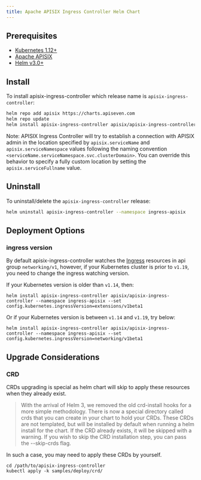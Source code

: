 ```yaml
---
title: Apache APISIX Ingress Controller Helm Chart
---
```


<!--
#
# Licensed to the Apache Software Foundation (ASF) under one or more
# contributor license agreements.  See the NOTICE file distributed with
# this work for additional information regarding copyright ownership.
# The ASF licenses this file to You under the Apache License, Version 2.0
# (the "License"); you may not use this file except in compliance with
# the License.  You may obtain a copy of the License at
#
#     http://www.apache.org/licenses/LICENSE-2.0
#
# Unless required by applicable law or agreed to in writing, software
# distributed under the License is distributed on an "AS IS" BASIS,
# WITHOUT WARRANTIES OR CONDITIONS OF ANY KIND, either express or implied.
# See the License for the specific language governing permissions and
# limitations under the License.
#
-->

## Prerequisites

- [Kubernetes 1.12+](https://kubernetes.io/docs/setup/)
- [Apache APISIX](https://github.com/apache/apisix#configure-and-installation)
- [Helm v3.0+](https://helm.sh/docs/intro/quickstart/#install-helm)

## Install

To install apisix-ingress-controller which release name is `apisix-ingress-controller`:

```bash
helm repo add apisix https://charts.apiseven.com
helm repo update
helm install apisix-ingress-controller apisix/apisix-ingress-controller --namespace ingress-apisix --create-namespace
```

Note: APISIX Ingress Controller will try to establish a connection with APISIX admin in the location specified by `apisix.serviceName` and `apisix.serviceNamespace` values following the naming convention `<serviceName.serviceNamespace.svc.clusterDomain>`. You can override this behavior to specify a fully custom location by setting the `apisix.serviceFullname` value.

## Uninstall

To uninstall/delete the `apisix-ingress-controller` release:

```bash
helm uninstall apisix-ingress-controller --namespace ingress-apisix
```

## Deployment Options

### ingress version

By default apisix-ingress-controller watches the [Ingress](https://kubernetes.io/docs/concepts/services-networking/ingress/) resources in api group `networking/v1`, however, if your Kubernetes cluster is prior to `v1.19`, you need to change the ingress watching version.

If your Kubernetes version is older than `v1.14`, then:

```shell
helm install apisix-ingress-controller apisix/apisix-ingress-controller --namespace ingress-apisix --set config.kubernetes.ingressVersion=extensions/v1beta1
```

Or if your Kubernetes version is between `v1.14` and `v1.19`, try below:

```shell
helm install apisix-ingress-controller apisix/apisix-ingress-controller --namespace ingress-apisix --set config.kubernetes.ingressVersion=networking/v1beta1
```

## Upgrade Considerations

### CRD

CRDs upgrading is special as helm chart will skip to apply these resources when they already exist.

> With the arrival of Helm 3, we removed the old crd-install hooks for a more simple methodology. There is now a special directory called crds that you can create in your chart to hold your CRDs. These CRDs are not templated, but will be installed by default when running a helm install for the chart. If the CRD already exists, it will be skipped with a warning. If you wish to skip the CRD installation step, you can pass the --skip-crds flag.

In such a case, you may need to apply these CRDs by yourself.

```shell
cd /path/to/apisix-ingress-controller
kubectl apply -k samples/deploy/crd/
```
